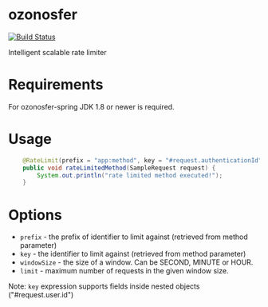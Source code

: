 # ozonosfer

[![Build Status](https://travis-ci.org/iyzico/ozonosfer.svg?branch=master)](https://travis-ci.org/iyzico/ozonosfer)

Intelligent scalable rate limiter

# Requirements

For ozonosfer-spring JDK 1.8 or newer is required.


# Usage

```java
    @RateLimit(prefix = "app:method", key = "#request.authenticationId", windowSize = MINUTE, limit = 10)
    public void rateLimitedMethod(SampleRequest request) {
        System.out.println("rate limited method executed!");
    }
```

# Options

* ```prefix``` - the prefix of identifier to limit against (retrieved from method parameter)
* ```key``` - the identifier to limit against (retrieved from method parameter)
* ```windowSize``` - the size of a window. Can be SECOND, MINUTE or HOUR.
* ```limit``` - maximum number of requests in the given window size.

Note: ```key``` expression supports fields inside nested objects ("#request.user.id")